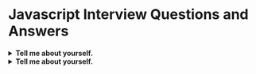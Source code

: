 <h1>Javascript Interview Questions and Answers</h1>

<details>
    <summary><b>Tell me about yourself.</b></summary>
    <p>
        ```js
        function demo() {
            // write your code here
        }
        ```
    </p>
</details>

<details>
    <summary><b>Tell me about yourself.</b></summary>
    <p>
        ```js
        function demo() {
            // write your code here22
        }
        ```
    </p>
</details>